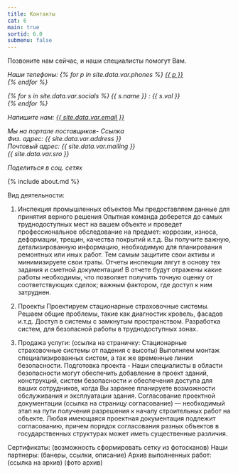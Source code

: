 ```yaml
---
title: Контакты
cat: 6
main: true
sortid: 6.0
submenu: false
---
```


Позвоните нам сейчас, и наши специалисты помогут Вам.
<address>
<span uk-icon="receiver"></span> Наши телефоны:
{% for p in site.data.var.phones %}
    <a href="tel:{{ p }}">{{ p }}</a><br/>
{% endfor %}

{% for s in site.data.var.socials %}
    <span uk-icon="{{ s.name | downcase }}"></span>{{ s.name }} : {{ s.val }}<br/>
{% endfor %}

<span uk-icon="mail"></span> Напишите нам: <a href="mailto:{{ site.data.var.email }}">{{ site.data.var.email }}</a><br/>

Мы на портале поставщиков- Ссылка <br/>
Физ. адрес:  {{ site.data.var.address }} <br/>
Почтовый адрес: {{ site.data.var.mailing }} <br/>
{{ site.data.var.sro }} <br/>

Поделиться в соц. сетях
</address>
{% include about.md %}

Вид деятельности:
1.	Инспекция промышленных объектов
    Мы предоставляем данные для принятия верного решения 
    Опытная команда доберется до самых труднодоступных мест на вашем объекте и проведет профессиональное обследование на предмет: коррозии, износа, деформации, трещин, качества покрытий и.т.д. Вы получите важную, детализированную информацию, необходимую для планирования ремонтных или иных работ. Тем самым защитите свои активы и минимизируете свои траты.
    Отчеты инспекции лягут в основу тех задания и сметной документации!
    В отчете будут отражены какие работы необходимы, что позволяет получить точную оценку от соответствующих сделок; важным фактором, где доступ к ним затруднен.

2.	Проекты
    Проектируем стационарные страховочные системы.
    Решаем общие проблемы, такие как диагностик кровель, фасадов и.т.д.
    Доступ в системы с замкнутым пространством.
    Разработка систем, для безопасной работы в труднодоступных зонах.

3.	Продажа услуги: (ссылка на страничку: Стационарные страховочные системы от падения с высоты)
    Выполняем монтаж специализированных систем, а так же временные линии безопасности.
    Подготовка проекта - Наши специалисты в области безопасности могут обеспечить добавление в проект зданий, конструкций, систем безопасности и обеспечения доступа для ваших сотрудников, когда Вы заранее планируете возможности обслуживания и эксплуатации здания.
    Согласование проектной документации (ссылка на страницу согласование) — необходимый этап на пути получения разрешения к началу строительных работ на объекте.
    Любая имеющаяся проектная документация подлежит согласованию, причем порядок согласования разных объектов в государственных структурах может иметь существенные различия. 

Сертификаты: (возможность сформировать сетку из фотосканов)
Наши партнеры: (банеры, ссылки, описание)
Архив выполненных работ: (ссылка на архив) (фото архив)

